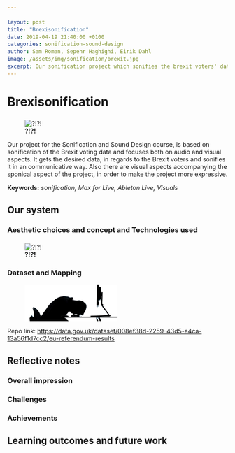 ```yaml
---

layout: post
title: "Brexisonification"
date: 2019-04-19 21:40:00 +0100
categories: sonification-sound-design
author: Sam Roman, Sepehr Haghighi, Eirik Dahl
image: /assets/img/sonification/brexit.jpg
excerpt: Our sonification project which sonifies the brexit voters' data.
---
```


# Brexisonification

<figure>
  <img src="/assets/img/sonification/?!?!" alt="?!?!" width="50%" align="middle"/>
  <figcaption><strong>?!?!</strong></figcaption>
</figure>

Our project for the Sonification and Sound Design course, is based on sonification of the Brexit voting data and focuses both on audio and visual aspects.
It gets the desired data, in regards to the Brexit voters and sonifies it in an communicative way.
Also there are visual aspects accompanying the sponical aspect of the project, in order to make the project more expressive.

__Keywords:__ _sonification, Max for Live, Ableton Live, Visuals_

## Our system


### Aesthetic choices and concept and Technologies used

<figure>
  <img src="/assets/img/sonification/?!?!" alt="?!?!" width="50%" align="middle"/>
  <figcaption><strong>?!?!</strong></figcaption>
</figure>




### Dataset and Mapping

<figure>
  <img src="/assets/img/varpe/codeStress.jpg" alt="Stressed out by code" width="50%" align="middle"/>
  <figcaption></figcaption>
</figure>

Repo link: https://data.gov.uk/dataset/008ef38d-2259-43d5-a4ca-13a56f1d7cc2/eu-referendum-results

## Reflective notes


### Overall impression

### Challenges

### Achievements

## Learning outcomes and future work

